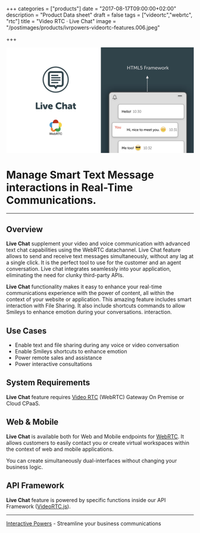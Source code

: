 +++
categories = ["products"]
date = "2017-08-17T09:00:00+02:00"
description = "Product Data sheet"
draft = false
tags = ["videortc","webrtc", "rtc"]
title = "Video RTC · Live Chat"
image = "/postimages/products/ivrpowers-videortc-features.006.jpeg"

+++

![VideoRTC Live Chat](/postimages/products/ivrpowers-videortc-features.007.jpeg)

#	Manage Smart Text Message interactions in Real-Time Communications.
---

## Overview

**Live Chat** supplement your video and voice communication with advanced text chat capabilities using the WebRTC datachannel. Live Chat feature allows to send and receive text messages simultaneously, without any lag at a single click. It is the perfect tool to use for the customer and an agent conversation. Live chat integrates seamlessly into your application, eliminating the need for clunky third-party APIs. 

**Live Chat** functionality makes it easy to enhance your real-time communications experience with the power of content, all within the context of your website or application. This amazing feature includes smart interaction with File Sharing. It also include shortcuts commands to allow Smileys to enhance emotion during your conversations. interaction.

## Use Cases

* Enable text and file sharing during any voice or video conversation
* Enable Smileys shortcuts to enhance emotion
* Power remote sales and assistance
* Power interactive consultations
	
## System Requirements

**Live Chat** feature requires [Video RTC](https://blog.ivrpowers.com/post/products/video-rtc/) (WebRTC) Gateway On Premise or Cloud CPaaS.

## Web & Mobile

**Live Chat** is available both for Web and Mobile endpoints for [WebRTC](https://blog.ivrpowers.com/post/technologies/what-is-webrtc/). It allows customers to easily contact you or create virtual workspaces within the context of web and mobile applications.

You can create simultaneously dual-interfaces without changing your business logic.

## API Framework

**Live Chat** feature is powered by specific functions inside our API Framework ([VideoRTC.js](http://blog.ivrpowers.com/post/development/introducing-videortcjs-developers/)).

---
[Interactive Powers](https://www.ivrpowers.com/) - Streamline your business communications


